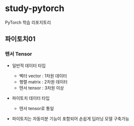 # study-pytorch
PyTorch 학습 리포지토리

## 파이토치01

### 텐서 Tensor
- 일반적 데이터 타입
	- 벡터 vector : 1차원 데이터
	- 행렬 matrix : 2차원 데이터
	- 텐서 tensor : 3차원 이상
- 파이토치 데이터 타입
	- 텐서 tensor로 통일

- 파이토치는 자동미분 기능이 포함되어 손쉽게 딥러닝 모델 구축가능

